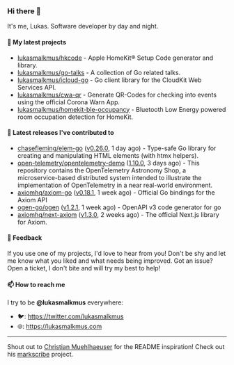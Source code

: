 ### Hi there 👋

It's me, Lukas. Software developer by day and night.

#### 🌱 My latest projects

- [lukasmalkmus/hkcode](https://github.com/lukasmalkmus/hkcode) - Apple HomeKit® Setup Code generator and library.
- [lukasmalkmus/go-talks](https://github.com/lukasmalkmus/go-talks) - A collection of Go related talks.
- [lukasmalkmus/icloud-go](https://github.com/lukasmalkmus/icloud-go) - Go client library for the CloudKit Web Services API.
- [lukasmalkmus/cwa-qr](https://github.com/lukasmalkmus/cwa-qr) - Generate QR-Codes for checking into events using the official Corona Warn App.
- [lukasmalkmus/homekit-ble-occupancy](https://github.com/lukasmalkmus/homekit-ble-occupancy) - Bluetooth Low Energy powered room occupation detection for HomeKit.

#### 🔭 Latest releases I've contributed to

- [chasefleming/elem-go](https://github.com/chasefleming/elem-go) ([v0.26.0](https://github.com/chasefleming/elem-go/releases/tag/v0.26.0), 1 day ago) - Type-safe Go library for creating and manipulating HTML elements (with htmx helpers).
- [open-telemetry/opentelemetry-demo](https://github.com/open-telemetry/opentelemetry-demo) ([1.10.0](https://github.com/open-telemetry/opentelemetry-demo/releases/tag/1.10.0), 3 days ago) - This repository contains the OpenTelemetry Astronomy Shop, a microservice-based distributed system intended to illustrate the implementation of OpenTelemetry in a near real-world environment.
- [axiomhq/axiom-go](https://github.com/axiomhq/axiom-go) ([v0.18.1](https://github.com/axiomhq/axiom-go/releases/tag/v0.18.1), 1 week ago) - Official Go bindings for the Axiom API
- [ogen-go/ogen](https://github.com/ogen-go/ogen) ([v1.2.1](https://github.com/ogen-go/ogen/releases/tag/v1.2.1), 1 week ago) - OpenAPI v3 code generator for go
- [axiomhq/next-axiom](https://github.com/axiomhq/next-axiom) ([v1.3.0](https://github.com/axiomhq/next-axiom/releases/tag/v1.3.0), 2 weeks ago) - The official Next.js library for Axiom.

#### 💬 Feedback

If you use one of my projects, I'd love to hear from you! Don't be shy and let
me know what you liked and what needs being improved. Got an issue? Open a
ticket, I don't bite and will try my best to help!

#### 📫 How to reach me

I try to be **@lukasmalkmus** everywhere:

- 🐦: https://twitter.com/lukasmalkmus
- 🌐: https://lukasmalkmus.com

---

Shout out to [Christian Muehlhaeuser](https://github.com/muesli) for the README
inspiration! Check out his [markscribe](https://github.com/muesli/markscribe)
project.

